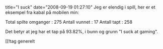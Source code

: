 title="I suck"
date="2008-09-19 01:27:10"
Jeg er elendig i spill, her er et eksempel fra kabal på mobilen min:

Total spilte omganger : 275
Antall vunnet : 17
Antall tapt : 258

Det betyr at jeg har et tap på 93.82%, i bunn og grunn "I suck at gaming".

[[!tag  generelt
